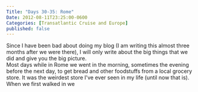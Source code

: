 ```yaml
---
Title: "Days 30-35: Rome"
Date: 2012-08-11T23:25:00-0600
Categories: [Transatlantic Cruise and Europe]
published: false
---
```


Since I have been bad about doing my blog (I am writing this almost
three months after we were there), I will only write about the big
things that we did and give you the big picture.  
Most days while in Rome we went in the morning, sometimes the evening
before the next day, to get bread and other foodstuffs from a local
grocery store. It was the weirdest store I've ever seen in my life
(until now that is). When we first walked in we
